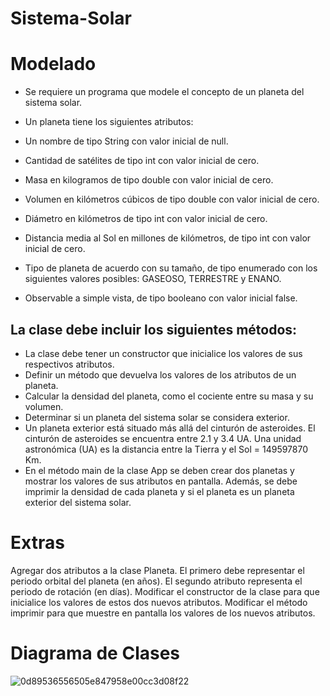 # Sistema-Solar

# Modelado
- Se requiere un programa que modele el concepto de un planeta del sistema solar.

 -  Un planeta tiene los siguientes atributos:
-  Un nombre de tipo String con valor inicial de null.
-  Cantidad de satélites de tipo int con valor inicial de cero.
-  Masa en kilogramos de tipo double con valor inicial de cero.
-  Volumen en kilómetros cúbicos de tipo double con valor inicial de cero.
-  Diámetro en kilómetros de tipo int con valor inicial de cero.
-  Distancia media al Sol en millones de kilómetros, de tipo int con valor inicial de cero.
-  Tipo de planeta de acuerdo con su tamaño, de tipo enumerado con los siguientes valores posibles: GASEOSO, TERRESTRE y ENANO.
-  Observable a simple vista, de tipo booleano con valor inicial false.

## La clase debe incluir los siguientes métodos:
-  La clase debe tener un constructor que inicialice los valores de sus respectivos atributos.
-  Definir un método que devuelva los valores de los atributos de un planeta.
-  Calcular la densidad del planeta, como el cociente entre su masa y su volumen.
-  Determinar si un planeta del sistema solar se considera exterior.
-  Un planeta exterior está situado más allá del cinturón de asteroides. El cinturón de asteroides se encuentra entre 2.1 y 3.4 UA. Una unidad astronómica (UA) es la distancia entre la Tierra y el  Sol = 149597870 Km.
-  En el método main de la clase App se deben crear dos planetas y mostrar los valores de sus atributos en pantalla. Además, se debe imprimir la densidad de cada planeta y si el planeta es un planeta exterior del sistema solar.
# Extras
Agregar dos atributos a la clase Planeta. El primero debe representar el periodo orbital del planeta (en años). El segundo atributo representa el periodo de rotación (en días).
Modificar el constructor de la clase para que inicialice los valores de estos dos nuevos atributos.
Modificar el método imprimir para que muestre en pantalla los valores de los nuevos atributos.

# Diagrama de Clases
![0d89536556505e847958e00cc3d08f22](https://github.com/user-attachments/assets/747028ad-0664-4cc1-b1a0-d888f0b6e487)
